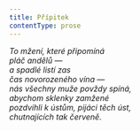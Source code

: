 ```yaml
---
title: Přípitek
contentType: prose
---
```


<section>

_To mžení, které připomíná  
pláč andělů —  
a spadlé listí zas  
čas novorozeného vína —  
nás všechny muže povždy spíná,  
abychom sklenky zamžené  
pozdvihli k ústům, pijáci těch úst,  
chutnajících tak červeně._

</section>
